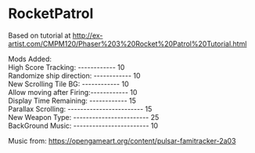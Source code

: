 # RocketPatrol

Based on tutorial at http://ex-artist.com/CMPM120/Phaser%203%20Rocket%20Patrol%20Tutorial.html


Mods Added: <br/>
  High Score Tracking: ------------       10 <br/>
  Randomize ship direction: ------------  10 <br/>
  New Scrolling Tile BG:    ------------  10 <br/>
  Allow moving after Firing:------------  10 <br/>
  Display Time Remaining:   ------------  15 <br/>
  Parallax Scrolling:      ------------------------   15 <br/>
  New Weapon Type:          ------------------------  25 <br/>
  BackGround Music:         ------------------------  10 <br/>
  
  Music from: https://opengameart.org/content/pulsar-famitracker-2a03
  

